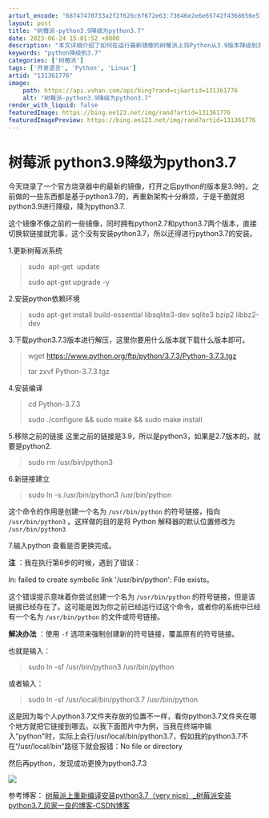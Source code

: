 ```yaml
---
arturl_encode: "68747470733a2f2f626c6f672e63:73646e2e6e65742f4368656e57656e48616f48616f48616f2f:61727469636c652f64657461696c732f313331333631373736"
layout: post
title: "树莓派-python3.9降级为python3.7"
date: 2023-06-24 15:01:52 +0800
description: "本文详细介绍了如何在运行最新镜像的树莓派上将Python从3.9版本降级到3.7。首先，更新系统并安"
keywords: "python降级到3.7"
categories: ['树莓派']
tags: ['开发语言', 'Python', 'Linux']
artid: "131361776"
image:
    path: https://api.vvhan.com/api/bing?rand=sj&artid=131361776
    alt: "树莓派-python3.9降级为python3.7"
render_with_liquid: false
featuredImage: https://bing.ee123.net/img/rand?artid=131361776
featuredImagePreview: https://bing.ee123.net/img/rand?artid=131361776
---
```


# 树莓派 python3.9降级为python3.7

今天烧录了一个官方烧录器中的最新的镜像，打开之后python的版本是3.9的，之前做的一些东西都是基于python3.7的，再重新架构十分麻烦，于是干脆就把python3.9进行降级，降为python3.7.

这个镜像不像之前的一些镜像，同时拥有python2.7和python3.7两个版本，直接切换软链接就完事，这个没有安装python3.7，所以还得进行python3.7的安装。

1.更新树莓派系统

> sudo  apt-get  update
>
> sudo apt-get upgrade -y

2.安装python依赖环境

> sudo apt-get install build-essential libsqlite3-dev sqlite3 bzip2 libbz2-dev

3.下载python3.7.3版本进行解压，这里你要用什么版本就下载什么版本即可。

> wget https://www.python.org/ftp/python/3.7.3/Python-3.7.3.tgz
>
> tar zxvf Python-3.7.3.tgz

4.安装编译

> cd Python-3.7.3
>
> sudo ./configure && sudo make && sudo make install

5.移除之前的链接 这里之前的链接是3.9，所以是python3，如果是2.7版本的，就要是python2.

> sudo rm /usr/bin/python3

6.新链接建立

> sudo ln -s /usr/bin/python3 /usr/bin/python

这个命令的作用是创建一个名为
`/usr/bin/python`
的符号链接，指向
`/usr/bin/python3`
。这样做的目的是将 Python 解释器的默认位置修改为
`/usr/bin/python3`

7.输入python 查看是否更换完成。

**注**
：我在执行第6步的时候，遇到了错误：

ln: failed to create symbolic link '/usr/bin/python': File exists。

这个错误提示意味着你尝试创建一个名为
`/usr/bin/python`
的符号链接，但是该链接已经存在了。这可能是因为你之前已经运行过这个命令，或者你的系统中已经有一个名为
`/usr/bin/python`
的文件或符号链接。

**解决办法**
：使用
`-f`
选项来强制创建新的符号链接，覆盖原有的符号链接。

也就是输入：

> sudo ln -sf /usr/bin/python3 /usr/bin/python

或者输入：

> sudo ln -sf /usr/local/bin/python3.7 /usr/bin/python

这是因为每个人python3.7文件夹存放的位置不一样，看你python3.7文件夹在哪个地方就把它链接到哪去。以我下面图片中为例，当我在终端中输入"python"时，实际上会行/usr/local/bin/python3.7，假如我的python3.7不在“/usr/local/bin”路径下就会报错：No file or directory

然后再python，发现成功更换为python3.7.3

![](https://i-blog.csdnimg.cn/blog_migrate/7c675ca6b4be10c8a868f43514b78689.png)

参考博客：
[树莓派上重新编译安装python3.7（very nice）\_树莓派安装python3.7\_风家一良的博客-CSDN博客](https://blog.csdn.net/qq_41204553/article/details/122291666 "树莓派上重新编译安装python3.7（very nice）_树莓派安装python3.7_风家一良的博客-CSDN博客")